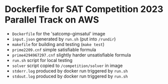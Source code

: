 # Dockerfile for SAT Competition 2023 Parallel Track on AWS

- `Dockerfile` for the 'satcomp-gimsatul' image
- `input.json` generated by `run.sh` (put into `/rundir`)
- `makefile` for building and testing (`make test`)
- `prime2209.cnf` simple satisfiable formula
- `prime4294967297.cnf` slightly harder unsatisfiable formula
- `run.sh` script for local testing
- `solver` script copied to `/competition/solver` in image
- `stderr.log` produced by docker run triggered by `run.sh`
- `stdout.log` produced by docker run triggered by `run.sh`
